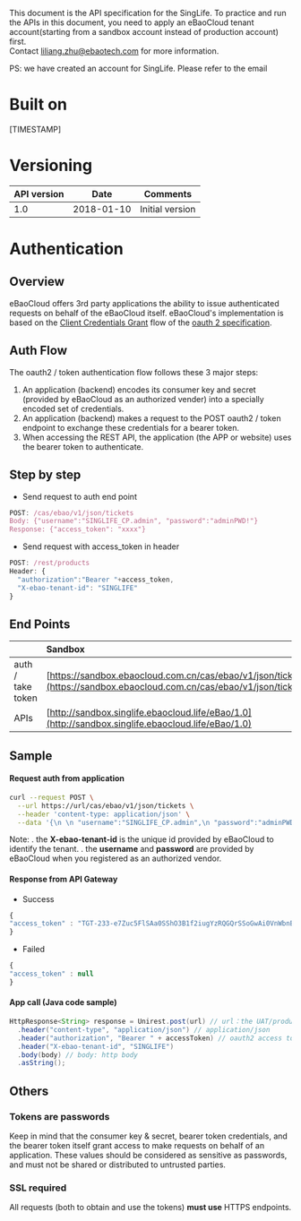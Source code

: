 This document is the API specification for the SingLife. To practice and run the APIs in this document, you need to apply an eBaoCloud tenant account(starting from a sandbox account instead of production account) first.<br>
Contact liliang.zhu@ebaotech.com for more information.

PS: we have created an account for SingLife. Please refer to the email

# Built on
[TIMESTAMP]

# Versioning
API version| Date  |Comments
--|---|--
1.0  | 2018-01-10  | Initial version

# Authentication

## Overview

eBaoCloud offers 3rd party applications the ability to issue authenticated requests on behalf of the eBaoCloud itself. eBaoCloud's implementation is based on the [Client Credentials Grant](http://tools.ietf.org/html/rfc6749#section-4.4) flow of the [oauth 2 specification](http://tools.ietf.org/html/rfc6749).

## Auth Flow

The oauth2 / token authentication flow follows these 3 major steps:

1. An application (backend) encodes its consumer key and secret (provided by eBaoCloud as an authorized vender) into a specially encoded set of credentials.
2. An application (backend) makes a request to the POST oauth2 / token endpoint to exchange these credentials for a bearer token.
3. When accessing the REST API, the application (the APP or website) uses the bearer token to authenticate.

## Step by step

* Send request to auth end point

```js
POST: /cas/ebao/v1/json/tickets
Body: {"username":"SINGLIFE_CP.admin", "password":"adminPWD!"}
Response: {"access_token": "xxxx"}
```

* Send request with access_token in header

```js
POST: /rest/products
Header: {
  "authorization":"Bearer "+access_token,
  "X-ebao-tenant-id": "SINGLIFE"
}
```

## End Points

| | Sandbox |
| :--- | :--- |
| auth / take token | [https://sandbox.ebaocloud.com.cn/cas/ebao/v1/json/tickets](https://sandbox.ebaocloud.com.cn/cas/ebao/v1/json/tickets) |
| APIs | [http://sandbox.singlife.ebaocloud.life/eBao/1.0](http://sandbox.singlife.ebaocloud.life/eBao/1.0) |


## Sample

#### Request auth from application

```bash
curl --request POST \
  --url https://url/cas/ebao/v1/json/tickets \
  --header 'content-type: application/json' \
  --data '{\n \n "username":"SINGLIFE_CP.admin",\n "password":"adminPWD!"\n}'
```

Note:
. the **X-ebao-tenant-id** is the unique id provided by eBaoCloud to identify the tenant.
. the **username** and **password** are provided by eBaoCloud when you registered as an authorized vendor.


#### Response from API Gateway

* Success

```js
{
"access_token" : "TGT-233-e7Zuc5FlSAa0SShO3B1f2iugYzRQGQrSSoGwAi0VnWbnBNDwHg"
}
```

* Failed

```js
{
"access_token" : null
}
```

#### App call (Java code sample)

```java
HttpResponse<String> response = Unirest.post(url) // url：the UAT/product URL
  .header("content-type", "application/json") // application/json
  .header("authorization", "Bearer " + accessToken) // oauth2 access token：the accessToken
  .header("X-ebao-tenant-id", "SINGLIFE")
  .body(body) // body: http body
  .asString();
```

## Others

### Tokens are passwords

Keep in mind that the consumer key & secret, bearer token credentials, and the bearer token itself grant access to make requests on behalf of an application. These values should be considered as sensitive as passwords, and must not be shared or distributed to untrusted parties.

### SSL required

All requests (both to obtain and use the tokens) **must use** HTTPS endpoints.
